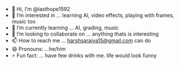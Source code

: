 - 👋 Hi, I’m @lasthope1592
- 👀 I’m interested in ... learning AI, video effects, playing with frames, music too
- 🌱 I’m currently learning ... AI, grading, music
- 💞️ I’m looking to collaborate on ... anything thats is interesting
- 📫 How to reach me ... harshsaraiya15@gmail.com can do  
- 😄 Pronouns: ...he/him
- ⚡ Fun fact: ... have few drinks with me. life would look funny

<!---
lasthope1592/lasthope1592 is a ✨ special ✨ repository because its `README.md` (this file) appears on your GitHub profile.
You can click the Preview link to take a look at your changes.
--->
